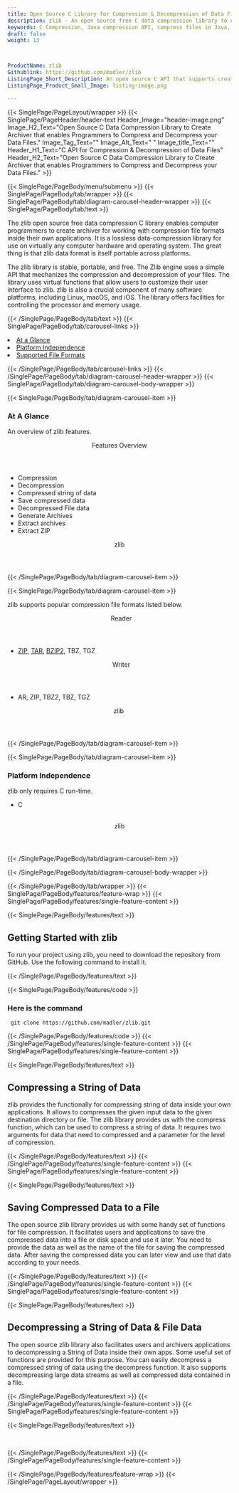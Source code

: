 ```yaml
---
title: Open Source C Library for Compression & Decompression of Data Files
description: zlib – An open source free C data compression library to create archiver that enables computer programmers to compress and decompress your data and data.
keywords: C Compression, Java compression API, compress files in Java, decompress files Java,  JAR Java Archive, Java 7-zip, Java GZip library, Java  BZip2, Java BZip2,  Java Zip programming, Java RAR Archive, Java TAR, create  ZIP archive, Java compression Library, Open Source Java Library
draft: false
weight: 13



ProductName: zlib
Githublink: https://github.com/madler/zlib
ListingPage_Short_Description: An open source C API that supports creating archiver that enables computer programmers to compress and decompress their data files.
ListingPage_Product_Small_Image: listing-image.png 

---
```


{{< SinglePage/PageLayout/wrapper >}}
{{< SinglePage/PageHeader/header-text
Header_Image="header-image.png"
Image_H2_Text="Open Source C Data Compression Library to Create Archiver that enables Programmers to Compress and Decompress your Data Files."
Image_Tag_Text=""
Image_Alt_Text=" "
Image_title_Text=""
Header_H1_Text="C API for Compression & Decompression of Data Files"
Header_H2_Text="Open Source C Data Compression Library to Create Archiver that enables Programmers to Compress and Decompress your Data Files." >}}

{{< SinglePage/PageBody/menu/submenu >}}
{{< SinglePage/PageBody/tab/wrapper >}}
{{< SinglePage/PageBody/tab/diagram-carousel-header-wrapper >}}
{{< SinglePage/PageBody/tab/text >}}



<p>The zlib open source free data compression C library enables computer programmers to create archiver for working with compression file formats inside their own applications. It is a lossless data-compression library for use on virtually any computer hardware and operating system. The great thing is that zlib data format is itself portable across platforms.</p>
<p>The zlib library is stable, portable, and free. The Zlib engine uses a simple API that mechanizes the compression and decompression of your files. The library uses virtual functions that allow users to customize their user interface to zlib. zlib is also a crucial component of many software platforms, including Linux, macOS, and iOS. The library offers facilities for controlling the processor and memory usage.</p>

{{< /SinglePage/PageBody/tab/text >}}
{{< SinglePage/PageBody/tab/carousel-links >}}

<li data-target="#diagramcarousel" data-slide-to="0"><a href="#">At a Glance</a></li>
<li data-target="#diagramcarousel" data-slide-to="2"><a href="#">Platform Independence</a></li>
<li data-target="#diagramcarousel" data-slide-to="1"><a class="activetab" href="#">Supported File Formats</a></li>


{{< /SinglePage/PageBody/tab/carousel-links >}}
{{< /SinglePage/PageBody/tab/diagram-carousel-header-wrapper >}}
{{< SinglePage/PageBody/tab/diagram-carousel-body-wrapper >}}

{{< SinglePage/PageBody/tab/diagram-carousel-item >}}
<h3>At A Glance</h3>
<p>An overview of zlib features.</p>
<div class="diagram1 d1-poi">
<div class="d1-row">
<div class="d1-col d1-right"><header>Features Overview</header>
<ul>
<li>Compression</li>
<li>Decompression</li>
<li>Compressed string of data</li>
<li>Save compressed data</li>
<li>Decompressed File data</li>
<li>Generate Archives</li>
<li>Extract archives</li>
<li>Extract ZIP</li>
</ul>
</div>
</div>
<div class="d1-logo" style="border: none;"><!--<img src='listing-image.png' alt="Compression APIs for PHP" />--><header>zlib</header><footer><small></small></footer></div>
<!--/logo--></div>
<!--/diagram1-->
{{< /SinglePage/PageBody/tab/diagram-carousel-item >}}

{{< SinglePage/PageBody/tab/diagram-carousel-item >}}
<p>zlib supports popular compression file formats listed below.</p>
<div class="diagram1 d2  d1-poi">
<div class="d1-row">
<div class="d1-col d1-left"><header><i class="fa fa-arrows-v "> </i> Reader</header>
<ul>
<li><a href="https://docs.fileformat.com/compression/zip/">ZIP</a>, <a href="https://docs.fileformat.com/compression/tar/">TAR</a>, <a href="https://docs.fileformat.com/compression/bz2/">BZIP2</a>, TBZ, TGZ</li>
</ul>
</div>
<!--/left-->
<div class="d1-col d1-right"><header><i class="fa  fa-long-arrow-down"> </i> Writer</header>
<ul>
<li>AR, ZIP, TBZ2, TBZ, TGZ</li>
</ul>
</div>
<!--/right--></div>
<!--/row-->
<div class="d1-logo" style="border: none;"><!--<img src='listing-image.png' alt="Compression APIs for .NET" />--><header>zlib </header><footer><small></small></footer></div>
<!--/logo--></div>
<!--/diagram2-->
{{< /SinglePage/PageBody/tab/diagram-carousel-item >}}

{{< SinglePage/PageBody/tab/diagram-carousel-item >}}
<h3>Platform Independence</h3>
<p>zlib only requires C run-time.</p>
<div class="diagram1 d1-poi">
<div class="d1-row">
<div class="d1-col d1-right">
<ul>
<li>C</li>
</ul>
</div>
<!--/left-->
<div class="d1-col d1-right"> </div>
<!--/right--></div>
<!--/row-->
<div class="d1-logo" style="border: none;"><!--<img src='listing-image.png' alt="Compression APIs for .NET" />--><header>zlib</header><footer><small></small></footer></div>
<!--/logo--></div>
<!--/diagram2 -->
{{< /SinglePage/PageBody/tab/diagram-carousel-item >}}

{{< /SinglePage/PageBody/tab/diagram-carousel-body-wrapper >}}

{{< /SinglePage/PageBody/tab/wrapper >}}
{{< SinglePage/PageBody/features/feature-wrap >}}
{{< SinglePage/PageBody/features/single-feature-content >}}

{{< SinglePage/PageBody/features/text >}}
<h2 class="h2title">Getting Started with zlib</h2>
<p>To run your project using zlib, you need to download the repository from GitHub. Use the following command to install it.</p>
{{< /SinglePage/PageBody/features/text >}}

{{< SinglePage/PageBody/features/code >}}
<h3>Here is the command</h3>
<pre><code class="html"> git clone https://github.com/madler/zlib.git<br></code></pre>


{{< /SinglePage/PageBody/features/code >}}
{{< /SinglePage/PageBody/features/single-feature-content >}}
{{< SinglePage/PageBody/features/single-feature-content >}}

{{< SinglePage/PageBody/features/text >}}
<h2 class="h2title">Compressing a String of Data</h2>
<p>zlib provides the functionally for compressing string of data inside your own applications. It allows to compresses the given input data to the given destination directory or file. The zlib library provides us with the compress function, which can be used to compress a string of data. It requires two arguments for data that need to compressed and a parameter for the level of compression.</p>

{{< /SinglePage/PageBody/features/text >}}
{{< /SinglePage/PageBody/features/single-feature-content >}}
{{< SinglePage/PageBody/features/single-feature-content >}}

{{< SinglePage/PageBody/features/text >}}
<h2 class="h2title">Saving Compressed Data to a File</h2>
<p>The open source zlib library provides us with some handy set of functions for file compression. It facilitates users and applications to save the compressed data into a file or disk space and use it later. You need to provide the data as well as the name of the file for saving the compressed data. After saving the compressed data you can later view and use that data according to your needs.</p>

{{< /SinglePage/PageBody/features/text >}}
{{< /SinglePage/PageBody/features/single-feature-content >}}
{{< SinglePage/PageBody/features/single-feature-content >}}

{{< SinglePage/PageBody/features/text >}}
<h2 class="h2title">Decompressing a String of Data & File Data</h2>
<p>The open source zlib library also facilitates users and archivers applications to decompressing a String of Data inside their own apps. Some useful set of functions are provided for this purpose. You can easily decompress a compressed string of data using the decompress function. It also supports decompressing large data streams as well as compressed data contained in a file.</p>

{{< /SinglePage/PageBody/features/text >}}
{{< /SinglePage/PageBody/features/single-feature-content >}}
{{< SinglePage/PageBody/features/single-feature-content >}}

{{< SinglePage/PageBody/features/text >}}
 
<p> </p>
{{< /SinglePage/PageBody/features/text >}}
{{< /SinglePage/PageBody/features/single-feature-content >}}

{{< /SinglePage/PageBody/features/feature-wrap >}}
{{< /SinglePage/PageLayout/wrapper >}}